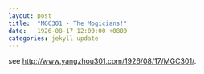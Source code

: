 ```yaml
---
layout: post
title:  "MGC301 - The Mogicians!"
date:   1926-08-17 12:00:00 +0800
categories: jekyll update
---
```


see <http://www.yangzhou301.com/1926/08/17/MGC301/>.
